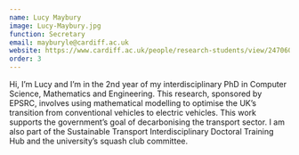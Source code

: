 ```yaml
---
name: Lucy Maybury
image: Lucy-Maybury.jpg
function: Secretary
email: mayburyle@cardiff.ac.uk
website: https://www.cardiff.ac.uk/people/research-students/view/2470601-maybury-lucy
order: 3
---
```


Hi, I’m Lucy and I’m in the 2nd year of my interdisciplinary PhD in Computer Science, Mathematics and Engineering. This research, sponsored by EPSRC, involves using mathematical modelling to optimise the UK’s transition from conventional vehicles to electric vehicles. This work supports the government’s goal of decarbonising the transport sector. I am also part of the Sustainable Transport Interdisciplinary Doctoral Training Hub and the university’s squash club committee.
